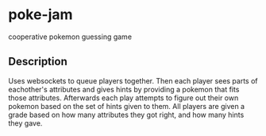 # poke-jam
cooperative pokemon guessing game

## Description 

Uses websockets to queue players together. Then each player sees parts of eachother's attributes and gives hints by providing a pokemon that fits those attributes. Afterwards each play attempts to figure out their own pokemon based on the set of hints given to them. All players are given a grade based on how many attributes they got right, and how many hints they gave. 
